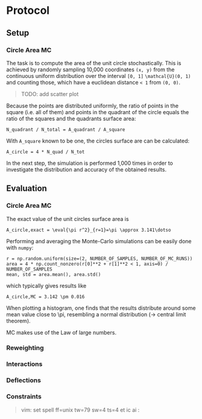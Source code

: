 # Protocol

## Setup
### Circle Area MC
The task is to compute the area of the unit circle stochastically. This is
achieved by randomly sampling 10,000 coordinates `(x, y)` from the
continuous uniform distribution over the interval `[0, 1]` `\mathcal{U}(0,
1)` and counting those, which have a euclidean distance `< 1` from `(0, 0)`.

> TODO: add scatter plot

Because the points are distributed uniformly, the ratio of points in the
square (i.e. all of them) and points in the quadrant of the circle equals
the ratio of the squares and the quadrants surface area:
```
N_quadrant / N_total = A_quadrant / A_square
```
With `A_square` known to be one, the circles surface are can be calculated:
```
A_circle = 4 * N_quad / N_tot
```

In the next step, the simulation is performed 1,000 times in order to
investigate the distribution and accuracy of the obtained results.

## Evaluation
### Circle Area MC
The exact value of the unit circles surface area is
```
A_circle,exact = \eval{\pi r^2}_{r=1}=\pi \approx 3.141\dotso
```

Performing and averaging the Monte-Carlo simulations can be easily done with
`numpy`:
```
r = np.random.uniform(size=(2, NUMBER_OF_SAMPLES, NUMBER_OF_MC_RUNS))
area = 4 * np.count_nonzero(r[0]**2 + r[1]**2 < 1, axis=0) / NUMBER_OF_SAMPLES
mean, std = area.mean(), area.std()
```
which typically gives results like
```
A_circle,MC = 3.142 \pm 0.016
```

When plotting a histogram, one finds that the results distribute around some
mean value close to \pi, resembling a normal distribution (-> central limit
theorem).

MC makes use of the Law of large numbers.


### Reweighting

### Interactions

### Deflections

### Constraints


>  vim: set spell ff=unix tw=79 sw=4 ts=4 et ic ai :
